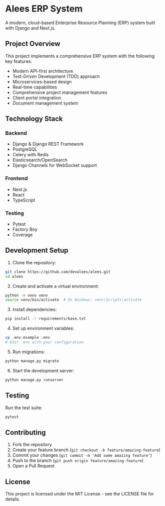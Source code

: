 # Alees ERP System

A modern, cloud-based Enterprise Resource Planning (ERP) system built with Django and Next.js.

## Project Overview

This project implements a comprehensive ERP system with the following key features:

- Modern API-first architecture
- Test-Driven Development (TDD) approach
- Microservices-based design
- Real-time capabilities
- Comprehensive project management features
- Client portal integration
- Document management system

## Technology Stack

### Backend
- Django & Django REST Framework
- PostgreSQL
- Celery with Redis
- Elasticsearch/OpenSearch
- Django Channels for WebSocket support

### Frontend
- Next.js
- React
- TypeScript

### Testing
- Pytest
- Factory Boy
- Coverage

## Development Setup

1. Clone the repository:
```bash
git clone https://github.com/devalees/alees.git
cd alees
```

2. Create and activate a virtual environment:
```bash
python -m venv venv
source venv/bin/activate  # On Windows: venv\Scripts\activate
```

3. Install dependencies:
```bash
pip install -r requirements/base.txt
```

4. Set up environment variables:
```bash
cp .env.example .env
# Edit .env with your configuration
```

5. Run migrations:
```bash
python manage.py migrate
```

6. Start the development server:
```bash
python manage.py runserver
```

## Testing

Run the test suite:
```bash
pytest
```

## Contributing

1. Fork the repository
2. Create your feature branch (`git checkout -b feature/amazing-feature`)
3. Commit your changes (`git commit -m 'Add some amazing feature'`)
4. Push to the branch (`git push origin feature/amazing-feature`)
5. Open a Pull Request

## License

This project is licensed under the MIT License - see the LICENSE file for details.
